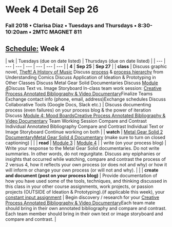 # Week 4 Detail Sep 26

### Fall 2018 • Clarisa Diaz • Tuesdays and Thursdays • 8:30-10:20am • 2MTC MAGNET 811

## [Schedule:](./) Week 4

| wk | Tuesdays \(due on date listed\) | Thursdays \(due on date listed\) |
| --- | --- | --- | --- | --- | --- | --- |
| **4** | **Sep 25** | **Sep 27** |
| **class** | Discuss graphic novel, [Theft! A History of Music](https://law.duke.edu/musiccomic/download/) Discuss [process](http://blog.visualmotive.com/wp-content/uploads/2009/12/mccloud_understanding_comics.jpg) & [process hierarchy](http://i46.tinypic.com/2nrn6t0.png) from Understanding Comics Discuss Application of Ideation & Prototyping in Other Classes Discuss Metal Gear Solid Documentaries Discuss [Module 4](http://teaching.polishedsolid.com/ip/mod4/content/index.html)Discuss Text vs. Image Storyboard In-class team work session: [Creative Process Annotated Bibliography & Video Documentary](../projects/creative-process-annotated-bibliography-and-video-documentary.md)Finalize Teams Exchange contact info \(phone, email, address\)Exchange schedules Discuss Collaborative Tools \(Google Docs, Slack etc.\) | Discuss documenting process \(even failures\) on your process blog & the power of iteration Discuss [Module 4: Mood Boards](http://teaching.polishedsolid.com/ip/mod4/content/index.html)[Creative Process Annotated Bibliography & Video Documentary](../projects/creative-process-annotated-bibliography-and-video-documentary.md) Team Working Session Compare and Contrast Individual Annotated Bibliography Compare and Contrast Individual Text or Image Storyboard Continue working on both |
| **watch** | [Metal Gear Solid 2 Documentary](https://www.youtube.com/watch?v=eJVYND_YRx8)[Metal Gear Solid 4 Documentary](https://www.youtube.com/watch?v=2nM7TLbs6fE) \(make sure to turn on closed captioning\) |  |
| **read** | [Module 3](http://teaching.polishedsolid.com/ip/mod3/content/index.html) | [Module 4](http://teaching.polishedsolid.com/ip/mod4/content/index.html) |
| write \(on your process blog\) | Write your response to the Metal Gear Solid documentaries. Do not write summaries. In other words, do not regurgitate. Discuss any epiphanies or insights that occurred while watching, compare and contrast the process of 2 versus 4, how it reflects your own process \(or does not and why\) or how it will inform or change your own process \(or will not and why\). |  |
| **create and document \(post on your process blog\)** | Provide documentation of how you have used some of the tools, techniques, and thinking discussed in this class in your other course assignments, work projects, or passion projects \(OUTSIDE of Ideation & Prototyping\).\(if applicable this week\), your [constant input assignment](week-4-detail-sep-25.md) | Begin discovery / research for your [Creative Process Annotated Bibliography & Video Documentary](../projects/creative-process-annotated-bibliography-and-video-documentary.md)Each team mate should bring in their own annotated bibliography and compare and contrast. Each team member should bring in their own text or image storyboard and compare and contrast. |

